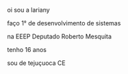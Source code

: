  oi sou a lariany 
 
 faço 1° de desenvolvimento de sistemas
 
 na EEEP Deputado Roberto Mesquita 
 
 tenho 16 anos
 
 sou de tejuçuoca CE 


